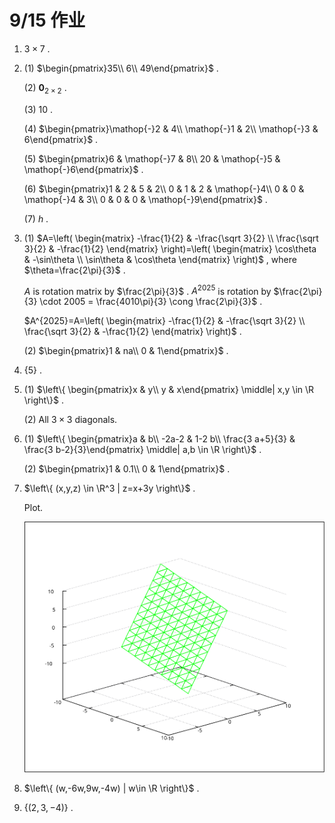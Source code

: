 # 9/15 作业

1. $3\times7$ .

2. (1) $\begin{pmatrix}35\\
   6\\
   49\end{pmatrix}$ .
   
   (2) $\mathbf 0_{2\times2}$ .
   
   (3) $10$ .
   
   (4) $\begin{pmatrix}\mathop{-}2 & 4\\
   \mathop{-}1 & 2\\
   \mathop{-}3 & 6\end{pmatrix}$ .
   
   (5) $\begin{pmatrix}6 & \mathop{-}7 & 8\\
   20 & \mathop{-}5 & \mathop{-}6\end{pmatrix}$ .
   
   (6) $\begin{pmatrix}1 & 2 & 5 & 2\\
   0 & 1 & 2 & \mathop{-}4\\
   0 & 0 & \mathop{-}4 & 3\\
   0 & 0 & 0 & \mathop{-}9\end{pmatrix}$ .
   
   (7) $h$ .

3. (1) $A=\left( \begin{matrix} -\frac{1}{2} & -\frac{\sqrt 3}{2} \\ \frac{\sqrt 3}{2} & -\frac{1}{2} \end{matrix} \right)=\left( \begin{matrix} \cos\theta & -\sin\theta \\ \sin\theta & \cos\theta \end{matrix} \right)$ , where $\theta=\frac{2\pi}{3}$ .
   
   $A$ is rotation matrix by $\frac{2\pi}{3}$ . $A^{2025}$ is rotation by $\frac{2\pi}{3} \cdot 2005 = \frac{4010\pi}{3} \cong \frac{2\pi}{3}$ .
   
   $A^{2025}=A=\left( \begin{matrix} -\frac{1}{2} & -\frac{\sqrt 3}{2} \\ \frac{\sqrt 3}{2} & -\frac{1}{2} \end{matrix} \right)$ .
   
   (2) $\begin{pmatrix}1 & na\\
   0 & 1\end{pmatrix}$ .

4. $\left\{ 5 \right\}$ .

5. (1) $\left\{ \begin{pmatrix}x & y\\
   y & x\end{pmatrix} \middle| x,y \in \R \right\}$ .
   
   (2) All $3\times3$ diagonals.

6. (1) $\left\{ \begin{pmatrix}a & b\\
   -2a-2 & 1-2 b\\
   \frac{3 a+5}{3} & \frac{3 b-2}{3}\end{pmatrix} \middle| a,b \in \R \right\}$ .
   
   (2) $\begin{pmatrix}1 & 0.1\\
   0 & 1\end{pmatrix}$ .

7. $\left\{ (x,y,z) \in \R^3 | z=x+3y \right\}$ .
   
   Plot.
   
   ![plot](ex7.svg)

8. $\left\{ (w,-6w,9w,-4w) | w\in \R \right\}$ .

9. $\left\{ (2,3,-4) \right\}$ .
